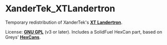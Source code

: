 # XanderTek_XTLandertron
Temporary redistribution of XanderTek's [**XT Landertron**](http://forum.kerbalspaceprogram.com/threads/61294-0-90-XT-Landertron-Smart-Retrorockets-for-Landers-and-Spaceplanes-v0-08-Oct-10).

License: [**GNU GPL**](http://www.gnu.org/licenses/gpl.html) (v3 or later).  Includes a SolidFuel HexCan part, based on Greys' [**HexCans**](http://forum.kerbalspaceprogram.com/threads/33754-0-25-HexCans-Standardized-Resource-Canisters-0-7-1-Breaking-Ground-Edition).